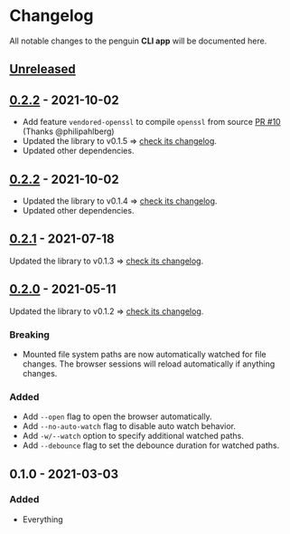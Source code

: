 # Changelog

All notable changes to the penguin **CLI app** will be documented here.


## [Unreleased]

## [0.2.2] - 2021-10-02

- Add feature `vendored-openssl` to compile `openssl` from source
  [PR #10](https://github.com/LukasKalbertodt/penguin/pull/10) (Thanks @philipahlberg)
- Updated the library to v0.1.5 ⇒ [check its changelog](../lib/CHANGELOG.md#014---2021-09-02).
- Updated other dependencies.

## [0.2.2] - 2021-10-02

- Updated the library to v0.1.4 ⇒ [check its changelog](../lib/CHANGELOG.md#014---2021-09-02).
- Updated other dependencies.


## [0.2.1] - 2021-07-18

Updated the library to v0.1.3 ⇒ [check its changelog](../lib/CHANGELOG.md#013---2021-07-18).


## [0.2.0] - 2021-05-11

Updated the library to v0.1.2 ⇒ [check its changelog](../lib/CHANGELOG.md#012---2021-05-10).

### Breaking
- Mounted file system paths are now automatically watched for file changes. The
  browser sessions will reload automatically if anything changes.

### Added
- Add `--open` flag to open the browser automatically.
- Add `--no-auto-watch` flag to disable auto watch behavior.
- Add `-w/--watch` option to specify additional watched paths.
- Add `--debounce` flag to set the debounce duration for watched paths.


## 0.1.0 - 2021-03-03
### Added
- Everything


[Unreleased]: https://github.com/LukasKalbertodt/penguin/compare/app-v0.2.3...HEAD
[0.2.3]: https://github.com/LukasKalbertodt/penguin/compare/app-v0.2.2...app-v0.2.3
[0.2.2]: https://github.com/LukasKalbertodt/penguin/compare/app-v0.2.1...app-v0.2.2
[0.2.1]: https://github.com/LukasKalbertodt/penguin/compare/app-v0.2.0...app-v0.2.1
[0.2.0]: https://github.com/LukasKalbertodt/penguin/compare/app-v0.1.0...app-v0.2.0
